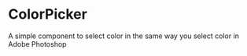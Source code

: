# ColorPicker
A simple component to select color in the same way you select color in Adobe Photoshop
